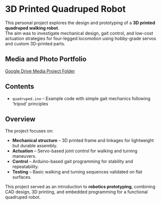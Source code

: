 # 3D Printed Quadruped Robot

This personal project explores the design and prototyping of a **3D printed quadruped walking robot**.  
The aim was to investigate mechanical design, gait control, and low-cost actuation strategies for four-legged locomotion using hobby-grade servos and custom 3D-printed parts.

## Media and Photo Portfolio
[Google Drive Media Project Folder](https://drive.google.com/drive/folders/1LfKKf-QHjiotvbZXc6CYqooeN2xc2JS3?usp=drive_link)

## Contents
- `quadruped.ino` – Example code with simple gait mechanics following 'tripod' principles

## Overview
The project focuses on:
- **Mechanical structure** – 3D printed frame and linkages for lightweight but durable assembly.  
- **Actuation** – Servo-based joint control for walking and turning maneuvers.  
- **Control** – Arduino-based gait programming for stability and repeatability.  
- **Testing** – Basic walking and turning sequences validated on flat surfaces.  

This project served as an introduction to **robotics prototyping**, combining CAD design, 3D printing, and embedded programming for a functional quadruped robot.


